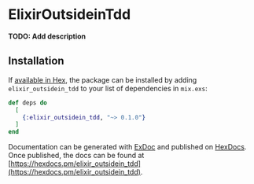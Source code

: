 # ElixirOutsideinTdd

**TODO: Add description**

## Installation

If [available in Hex](https://hex.pm/docs/publish), the package can be installed
by adding `elixir_outsidein_tdd` to your list of dependencies in `mix.exs`:

```elixir
def deps do
  [
    {:elixir_outsidein_tdd, "~> 0.1.0"}
  ]
end
```

Documentation can be generated with [ExDoc](https://github.com/elixir-lang/ex_doc)
and published on [HexDocs](https://hexdocs.pm). Once published, the docs can
be found at [https://hexdocs.pm/elixir_outsidein_tdd](https://hexdocs.pm/elixir_outsidein_tdd).


